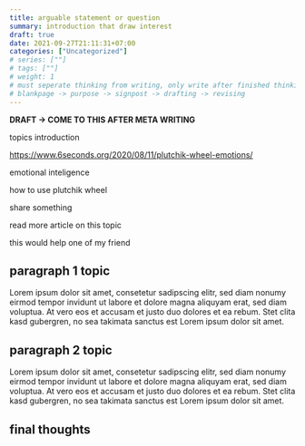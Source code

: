 ```yaml
---
title: arguable statement or question
summary: introduction that draw interest
draft: true
date: 2021-09-27T21:11:31+07:00
categories: ["Uncategorized"]
# series: [""]
# tags: [""]
# weight: 1
# must seperate thinking from writing, only write after finished thinking
# blankpage -> purpose -> signpost -> drafting -> revising
---
```


**DRAFT -> COME TO THIS AFTER META WRITING**

topics introduction

https://www.6seconds.org/2020/08/11/plutchik-wheel-emotions/

emotional inteligence

how to use plutchik wheel 

share something

read more article on this topic

this would help one of my friend

## paragraph 1 topic

Lorem ipsum dolor sit amet, consetetur sadipscing elitr, sed diam nonumy eirmod tempor invidunt ut labore et dolore magna aliquyam erat, sed diam voluptua. At vero eos et accusam et justo duo dolores et ea rebum. Stet clita kasd gubergren, no sea takimata sanctus est Lorem ipsum dolor sit amet.

## paragraph 2 topic

Lorem ipsum dolor sit amet, consetetur sadipscing elitr, sed diam nonumy eirmod tempor invidunt ut labore et dolore magna aliquyam erat, sed diam voluptua. At vero eos et accusam et justo duo dolores et ea rebum. Stet clita kasd gubergren, no sea takimata sanctus est Lorem ipsum dolor sit amet.

## final thoughts
